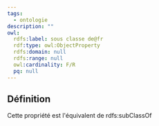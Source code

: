 ```yaml
---
tags:
  - ontologie
description: ""
owl:
  rdfs:label: sous classe de@fr
  rdf:type: owl:ObjectProperty
  rdfs:domain: null
  rdfs:range: null
  owl:cardinality: F/R
  pq: null
---
```


<OntologyTable frontMatter={frontMatter}/>

## Définition

Cette propriété est l'équivalent de rdfs:subClassOf


